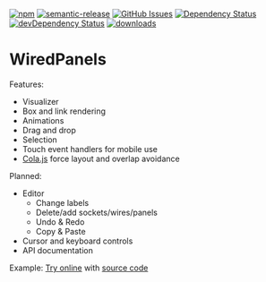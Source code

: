 [![npm](https://img.shields.io/npm/v/WiredPanels.svg)](https://www.npmjs.com/package/WiredPanels)
[![semantic-release](https://img.shields.io/badge/%20%20%F0%9F%93%A6%F0%9F%9A%80-semantic--release-e10079.svg)](https://github.com/Lichtso/WiredPanels)
[![GitHub Issues](https://img.shields.io/github/issues/Lichtso/WiredPanels.svg?style=flat-square)](https://github.com/Lichtso/WiredPanels/issues)
[![Dependency Status](https://david-dm.org/Lichtso/WiredPanels.svg)](https://david-dm.org/Lichtso/WiredPanels)
[![devDependency Status](https://david-dm.org/Lichtso/WiredPanels/dev-status.svg)](https://david-dm.org/Lichtso/WiredPanels#info=devDependencies)
[![downloads](http://img.shields.io/npm/dm/WiredPanels.svg?style=flat-square)](https://npmjs.org/package/WiredPanels)

# WiredPanels

Features:
- Visualizer
- Box and link rendering
- Animations
- Drag and drop
- Selection
- Touch event handlers for mobile use
- [Cola.js](http://marvl.infotech.monash.edu/webcola/) force layout and overlap avoidance

Planned:
- Editor
    - Change labels
    - Delete/add sockets/wires/panels
    - Undo & Redo
    - Copy & Paste
- Cursor and keyboard controls
- API documentation

Example:
[Try online](http://symatem.github.io) with [source code](https://github.com/Symatem/symatem.github.io/blob/master/public/js/SymatemVisualizer.js)
